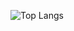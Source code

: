 ![Top Langs](https://github-readme-stats.vercel.app/api/top-langs/?username=Samyam03&layout=compact&theme=default)
